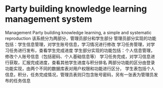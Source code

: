 # Party building knowledge learning management system
Management Party building knowledge learning, a simple and systematic reproduction
该系统分为两部分，管理员部分和学生部分
管理员部分实现的功能包括：学生信息管理，对学生账号信息，学习情况进行修改
                         学习任务管理，对学习任务进行发布，查看学生完成进度
学生部分实现的功能包括：个人信息管理，修改个人账号信息（包括密码、个人基础信息等）
                        学习任务完成，对学习信息进行获取，汇报完成进度，查看其他学生进度与积分排名
两部分功能的区分由登录功能实现，由两个不同的数据库表对用户权限和功能进行区分，
学生表包括个人信息，积分，任务完成情况，管理员表则只包含账号密码，另有一张表为管理员发布的任务信息
